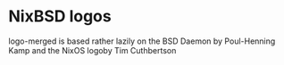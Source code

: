 # NixBSD logos
logo-merged is based rather lazily on the BSD Daemon by Poul-Henning Kamp and the NixOS logoby Tim Cuthbertson
